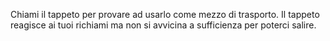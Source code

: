 Chiami il tappeto per provare ad usarlo come mezzo di trasporto.
Il tappeto reagisce ai tuoi richiami ma non si avvicina a sufficienza per poterci salire.